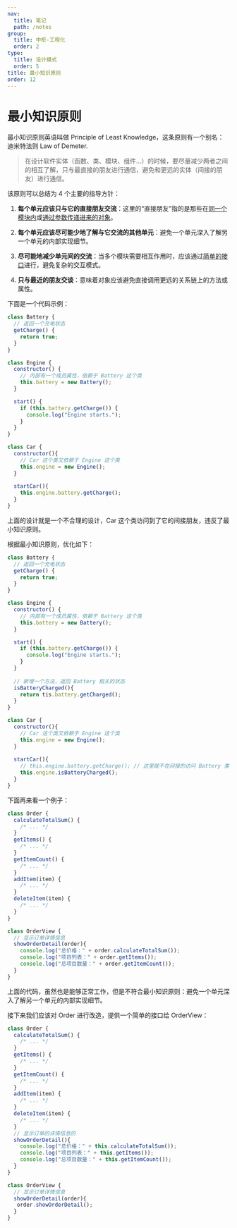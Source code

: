 ```yaml
---
nav:
  title: 笔记
  path: /notes
group:
  title: 中枢-工程化
  order: 2
type:
  title: 设计模式
  order: 5
title: 最小知识原则
order: 12
---
```


# 最小知识原则

最小知识原则英语叫做 Principle of Least Knowledge，这条原则有一个别名：迪米特法则 Law of Demeter.

> 在设计软件实体（函数、类、模块、组件...）的时候，要尽量减少两者之间的相互了解，只与最直接的朋友进行通信，避免和更远的实体（间接的朋友）进行通信。

该原则可以总结为 4 个主要的指导方针：

1. **每个单元应该只与它的直接朋友交流**：这里的“直接朋友”指的是那些在<u>同一个模块内</u>或<u>通过参数传递进来的对象</u>。

2. **每个单元应该尽可能少地了解与它交流的其他单元**：避免一个单元深入了解另一个单元的内部实现细节。
3. **尽可能地减少单元间的交流**：当多个模块需要相互作用时，应该通过<u>简单的接口</u>进行，避免复杂的交互模式。
4. **只与最近的朋友交谈**：意味着对象应该避免直接调用更远的关系链上的方法或属性。

下面是一个代码示例：

```js
class Battery {
  // 返回一个充电状态
  getCharge() {
    return true;
  }
}

class Engine {
  constructor() {
    // 内部有一个成员属性，依赖于 Battery 这个类
    this.battery = new Battery();
  }

  start() {
    if (this.battery.getCharge()) {
      console.log("Engine starts.");
    }
  }
}

class Car {
  constructor(){
    // Car 这个类又依赖于 Engine 这个类
    this.engine = new Engine();
  }
  
  startCar(){
    this.engine.battery.getCharge();
  }
}
```

上面的设计就是一个不合理的设计，Car 这个类访问到了它的间接朋友，违反了最小知识原则。

根据最小知识原则，优化如下：

```js
class Battery {
  // 返回一个充电状态
  getCharge() {
    return true;
  }
}

class Engine {
  constructor() {
    // 内部有一个成员属性，依赖于 Battery 这个类
    this.battery = new Battery();
  }

  start() {
    if (this.battery.getCharge()) {
      console.log("Engine starts.");
    }
  }
  
  // 新增一个方法，返回 Battery 相关的状态
  isBatteryCharged(){
    return tis.battery.getCharged();
  }
}

class Car {
  constructor(){
    // Car 这个类又依赖于 Engine 这个类
    this.engine = new Engine();
  }
  
  startCar(){
    // this.engine.battery.getCharge(); // 这里就不在间接的访问 Battery 类
    this.engine.isBatteryCharged();
  }
}
```



下面再来看一个例子：

```js
class Order {
  calculateTotalSum() {
    /* ... */
  }
  getItems() {
    /* ... */
  }
  getItemCount() {
    /* ... */
  }
  addItem(item) {
    /* ... */
  }
  deleteItem(item) {
    /* ... */
  }
}

class OrderView {
  // 显示订单详情信息
  showOrderDetail(order){
    console.log("总价格：" + order.calculateTotalSum());
    console.log("项目列表：" + order.getItems());
    console.log("总项目数量：" + order.getItemCount());
  }
}
```

上面的代码，虽然也是能够正常工作，但是不符合最小知识原则：避免一个单元深入了解另一个单元的内部实现细节。

接下来我们应该对 Order 进行改造，提供一个简单的接口给 OrderView：

```js
class Order {
  calculateTotalSum() {
    /* ... */
  }
  getItems() {
    /* ... */
  }
  getItemCount() {
    /* ... */
  }
  addItem(item) {
    /* ... */
  }
  deleteItem(item) {
    /* ... */
  }
  // 显示订单的详情信息的
  showOrderDetail(){
    console.log("总价格：" + this.calculateTotalSum());
    console.log("项目列表：" + this.getItems());
    console.log("总项目数量：" + this.getItemCount());
  }
}

class OrderView {
  // 显示订单详情信息
  showOrderDetail(order){
   order.showOrderDetail();
  }
}
```

